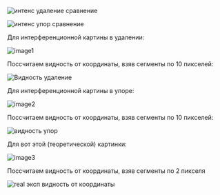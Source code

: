 ![интенс удаление сравнение](https://github.com/user-attachments/assets/46558659-4924-4a6a-a1f1-56ce527c58d8)

![интенс упор сравнение](https://github.com/user-attachments/assets/ff0fed36-ce47-4b60-9fe1-e35d49c98505)

Для интерференционной картины в удалении:

![image1](https://github.com/user-attachments/assets/6816e9dc-3357-4028-9363-d6249daefd2d)

Поссчитаем видность от координаты, взяв сегменты по 10 пикселей:

![Видность удаление](https://github.com/user-attachments/assets/02fd5c3f-002a-444e-a9ff-f6bc27d4ea51)

Для интерференционной картины в упоре:

![image2](https://github.com/user-attachments/assets/adf37e1b-9960-41f3-8c83-d5a092d2af9b)

Поссчитаем видность от координаты, взяв сегменты по 10 пикселей:

![видность упор](https://github.com/user-attachments/assets/642c5707-bdd5-4b8e-8cca-6e02d9542972)

Для вот этой (теоретической) картинки:

![image3](https://github.com/user-attachments/assets/4260394c-2158-48ed-9a0d-72472e42c88b)

Поссчитаем видность от координаты, взяв сегменты по 2 пикселя

![real эксп видность от координаты](https://github.com/user-attachments/assets/73f1095c-ce8a-4ace-9656-a6ba49f8abc2)
